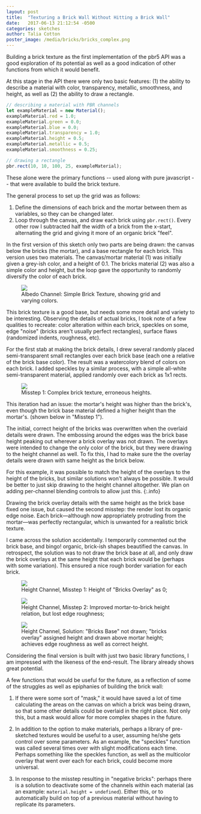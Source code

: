 ```yaml
---
layout: post
title:  "Texturing a Brick Wall Without Hitting a Brick Wall"
date:   2017-06-13 21:12:54 -0500
categories: sketches
author: Talia Cotton
poster_image: /media/bricks/bricks_complex.png
---
```



Building a brick texture as the first implementation of the pbr5 API was a good exploration of its potential as well as a good indication of other functions from which it would benefit.

At this stage in the API there were only two basic features: (1) the ability to describe a material with color, transparency, metallic, smoothness, and height, as well as (2) the ability to draw a rectangle.

```javascript
// describing a material with PBR channels
let exampleMaterial = new Material();
exampleMaterial.red = 1.0;
exampleMaterial.green = 0.0;
exampleMaterial.blue = 0.0;
exampleMaterial.transparency = 1.0;
exampleMaterial.height = 0.5;
exampleMaterial.metallic = 0.5;
exampleMaterial.smoothness = 0.25;

// drawing a rectangle
pbr.rect(10, 10, 100, 25, exampleMaterial);
```

These alone were the primary functions -- used along with pure javascript -- that were available to build the brick texture.

The general process to set up the grid was as follows:
1. Define the dimensions of each brick and the mortar between them as variables, so they can be changed later.
2. Loop through the canvas, and draw each brick using `pbr.rect()`. Every other row I subtracted half the width of a brick from the x-start, alternating the grid and giving it more of an organic brick "feel".

In the first version of this sketch only two parts are being drawn: the canvas below the bricks (the mortar), and a base rectangle for each brick. This version uses two materials. The canvas/mortar material (1) was initially given a grey-ish color, and a height of 0.1. The bricks material (2) was also a simple color and height, but the loop gave the opportunity to randomly diversify the color of each brick. 

<div class="figures">
    <figure>
        <img src="{{site.baseurl}}/media/bricks/bricks_basic_albedo.png">
        <figcaption>
        Albedo Channel: Simple Brick Texture, showing grid and varying colors.
        </figcaption>
    </figure>
</div>


This brick texture is a good base, but needs some more detail and variety to be interesting. Observing the details of actual bricks, I took note of a few qualities to recreate: color alteration within each brick, speckles on some, edge "noise" (bricks aren't usually perfect rectangles), surface flaws (randomized indents, roughness, etc).

For the first stab at making the brick details, I drew several randomly placed semi-transparent small rectangles over each brick base (each one a relative of the brick base color). The result was a watercolory blend of colors on each brick. I added speckles by a similar process, with a simple all-white semi-transparent material, applied randomly over each brick as 1x1 rects.



<div class="figures">
    <figure>
        <img src="{{site.baseurl}}/media/bricks/misstep2.png">
        <figcaption>
        Misstep 1: Complex brick texture, erroneous heights.
        </figcaption>
    </figure>
</div>

This iteration had an issue: the mortar's height was higher than the brick's, even though the brick base material defined a higher height than the mortar's. (shown below in "Misstep 1").

The initial, correct height of the bricks was overwritten when the overlaid details were drawn. The embossing around the edges was the brick base height peaking out wherever a brick overlay was not drawn. The overlays were intended to change the only color of the brick, but they were drawing to the height channel as well. To fix this, I had to make sure the the overlay details were drawn with same height as the brick below.

For this example, it was possible to match the height of the overlays to the height of the bricks, but similar solutions won't always be possible. It would be better to just skip drawing to the height channel altogether. We plan on adding per-channel blending controls to allow just this.
{:.info}

Drawing the brick overlay details with the same height as the brick base fixed one issue, but caused the second misstep: the render lost its organic edge noise. Each brick—although now appropriately protruding from the mortar—was perfectly rectangular, which is unwanted for a realistic brick texture.

I came across the solution accidentally. I temporarily commented out the brick base, and bingo! organic, brick-ish shapes beautified the canvas. In retrospect, the solution was to not draw the brick base at all, and only draw the brick overlays at the same height that each brick would be (perhaps with some variation). This ensured a nice rough border variation for each brick.


<div class="figures">
    <figure>
        <img src="{{site.baseurl}}/media/bricks/bricks_height0.png">
        <figcaption>
        Height Channel, Misstep 1: Height of "Bricks Overlay" as 0;
        </figcaption>
    </figure>
    <figure>
        <img src="{{site.baseurl}}/media/bricks/bricks_height1.png">
        <figcaption>
        Height Channel, Misstep 2: Improved mortar-to-brick height relation, but lost edge roughness;
        </figcaption>
    </figure>
    <figure>
        <img src="{{site.baseurl}}/media/bricks/bricks_height2.png">
        <figcaption>
        Height Channel, Solution: "Bricks Base" not drawn; "bricks overlay" assigned height and drawn above mortar height; achieves edge roughness as well as correct height.
        </figcaption>
    </figure>
</div>

Considering the final version is built with just two basic library functions, I am impressed with the likeness of the end-result. The library already shows great potential.

A few functions that would be useful for the future, as a reflection of some of the struggles as well as epiphanies of building the brick wall:

1. If there were some sort of "mask," it would have saved a lot of time calculating the areas on the canvas on which a brick was being drawn, so that some other details could be overlaid in the right place. Not only this, but a mask would allow for more complex shapes in the future.

2. In addition to the option to make materials, perhaps a library of pre-sketched textures would be useful to a user, assuming he/she gets control over some parameters. As an example, the "speckles" function was called several times over with slight modifications each time. Perhaps something like the speckles function, as well as the multicolor overlay that went over each for each brick, could become more universal.

3. In response to the misstep resulting in "negative bricks": perhaps there is a solution to deactivate some of the channels within each material (as an example: `material.height = undefined`). Either this, or to automatically build on top of a previous material without having to replicate its parameters.